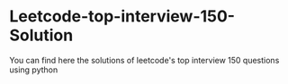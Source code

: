 # Leetcode-top-interview-150-Solution
You can find here the solutions of leetcode's top interview 150 questions using python
